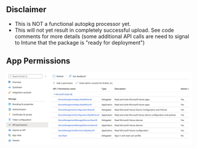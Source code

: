 ## Disclaimer

- This is NOT a functional autopkg processor yet. 
- This will not yet result in completely successful upload. See code comments for more details (some additional API calls are need to signal to Intune that the package is "ready for deployment")

## App Permissions

![app permissions](images/app_permissions.png)